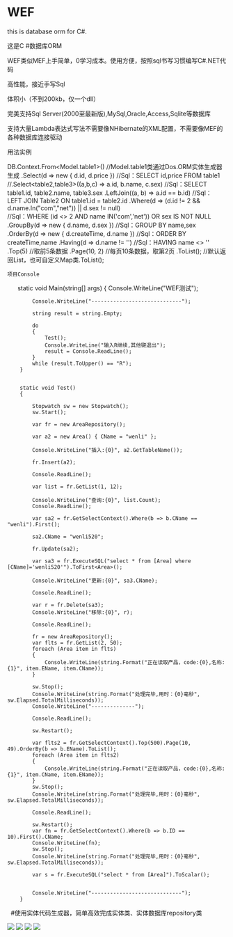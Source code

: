 # WEF

this is database orm for C#. 

这是C #数据库ORM

WEF类似MEF上手简单，0学习成本。使用方便，按照sql书写习惯编写C#.NET代码

高性能，接近手写Sql

体积小（不到200kb，仅一个dll）

完美支持Sql Server(2000至最新版),MySql,Oracle,Access,Sqlite等数据库

支持大量Lambda表达式写法不需要像NHibernate的XML配置，不需要像MEF的各种数据库连接驱动

用法实例


DB.Context.From<Model.table1>()    //Model.table1类通过Dos.ORM实体生成器生成
    .Select(d => new { d.id, d.price })
        //Sql：SELECT id,price FROM table1
    //.Select<table2,table3>((a,b,c) => a.id, b.name, c.sex)
        //Sql：SELECT table1.id, table2.name, table3.sex
    .LeftJoin<table2>((a, b) => a.id == b.id)
        //Sql：LEFT JOIN Table2 ON table1.id = table2.id
    .Where(d => (d.id != 2 && d.name.In("com","net")) || d.sex != null)    
        //Sql：WHERE (id <> 2 AND name IN('com','net')) OR sex IS NOT NULL
    .GroupBy(d => new { d.name, d.sex })    //Sql：GROUP BY name,sex
    .OrderBy(d => new { d.createTime, d.name })
        //Sql：ORDER BY createTime,name
    .Having(d => d.name != '')    //Sql：HAVING name <> ''
    .Top(5)    //取前5条数据
    .Page(10, 2)    //每页10条数据，取第2页
    .ToList();    //默认返回List<table1>，也可自定义Map类.ToList<T>();
    
    
    项目Console  

       static void Main(string[] args)
        {
            Console.WriteLine("WEF测试");

            Console.WriteLine("-----------------------------");

            string result = string.Empty;

            do
            {
                Test();
                Console.WriteLine("输入R继续,其他键退出");
                result = Console.ReadLine();
            }
            while (result.ToUpper() == "R");
        }


        static void Test()
        {

            Stopwatch sw = new Stopwatch();
            sw.Start();

            var fr = new AreaRepository();

            var a2 = new Area() { CName = "wenli" };

            Console.WriteLine("插入:{0}", a2.GetTableName());

            fr.Insert(a2);

            Console.ReadLine();

            var list = fr.GetList(1, 12);

            Console.WriteLine("查询:{0}", list.Count);
            Console.ReadLine();

            var sa2 = fr.GetSelectContext().Where(b => b.CName == "wenli").First();

            sa2.CName = "wenli520";

            fr.Update(sa2);

            var sa3 = fr.ExecuteSQL("select * from [Area] where [CName]='wenli520'").ToFirst<Area>();

            Console.WriteLine("更新:{0}", sa3.CName);

            Console.ReadLine();

            var r = fr.Delete(sa3);
            Console.WriteLine("移除:{0}", r);

            Console.ReadLine();

            fr = new AreaRepository();
            var flts = fr.GetList(2, 50);
            foreach (Area item in flts)
            {
                Console.WriteLine(string.Format("正在读取产品，code:{0},名称:{1}", item.EName, item.CName));
            }

            sw.Stop();
            Console.WriteLine(string.Format("处理完毕,用时：{0}毫秒", sw.Elapsed.TotalMilliseconds));
            Console.WriteLine("--------------");

            Console.ReadLine();

            sw.Restart();

            var flts2 = fr.GetSelectContext().Top(500).Page(10, 49).OrderBy(b => b.EName).ToList();
            foreach (Area item in flts2)
            {
                Console.WriteLine(string.Format("正在读取产品，code:{0},名称:{1}", item.CName, item.EName));
            }
            sw.Stop();
            Console.WriteLine(string.Format("处理完毕,用时：{0}毫秒", sw.Elapsed.TotalMilliseconds));

            Console.ReadLine();

            sw.Restart();
            var fn = fr.GetSelectContext().Where(b => b.ID == 10).First().CName;
            Console.WriteLine(fn);
            sw.Stop();
            Console.WriteLine(string.Format("处理完毕,用时：{0}毫秒", sw.Elapsed.TotalMilliseconds));

            var s = fr.ExecuteSQL("select * from [Area]").ToScalar();


            Console.WriteLine("-----------------------------");
        }
        
   #使用实体代码生成器，简单高效完成实体类、实体数据库repository类
   
   
   <img src="https://github.com/yswenli/WEF/blob/master/WEF.ModelGenerator/0.jpg?raw=true">
   
   
   <img src="https://github.com/yswenli/WEF/blob/master/WEF.ModelGenerator/1.jpg?raw=true">
   
   
   <img src="https://github.com/yswenli/WEF/blob/master/WEF.ModelGenerator/2.jpg?raw=true">
   
   
   <img src="https://github.com/yswenli/WEF/blob/master/WEF.ModelGenerator/3.jpg?raw=true">
   
